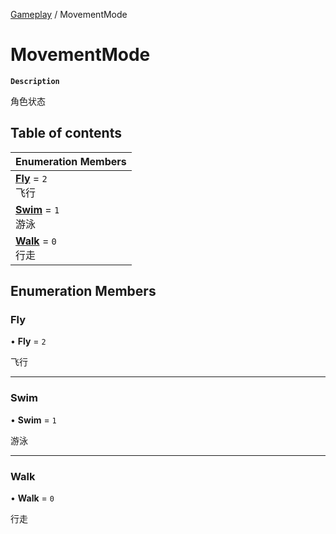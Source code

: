 [Gameplay](../modules/Gameplay.Gameplay.md) / MovementMode

# MovementMode <Badge type="tip" text="Enumeration" />

**`Description`**

角色状态

## Table of contents

| Enumeration Members |
| :-----|
| **[Fly](Gameplay.Gameplay.MovementMode.md#fly)** = ``2`` <br> 飞行|
| **[Swim](Gameplay.Gameplay.MovementMode.md#swim)** = ``1`` <br> 游泳|
| **[Walk](Gameplay.Gameplay.MovementMode.md#walk)** = ``0`` <br> 行走|

## Enumeration Members

### Fly

• **Fly** = ``2``

飞行

___

### Swim

• **Swim** = ``1``

游泳

___

### Walk

• **Walk** = ``0``

行走
